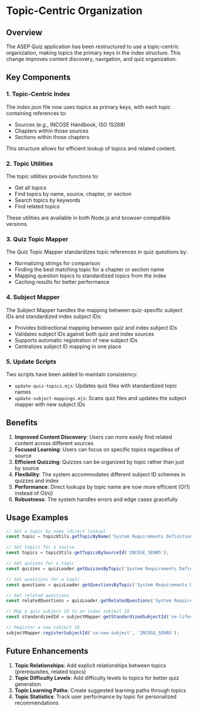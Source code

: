 # Topic-Centric Organization

## Overview

The ASEP Quiz application has been restructured to use a topic-centric organization, making topics the primary keys in the index structure. This change improves content discovery, navigation, and quiz organization.

## Key Components

### 1. Topic-Centric Index

The index.json file now uses topics as primary keys, with each topic containing references to:
- Sources (e.g., INCOSE Handbook, ISO 15288)
- Chapters within those sources
- Sections within those chapters

This structure allows for efficient lookup of topics and related content.

### 2. Topic Utilities

The topic utilities provide functions to:
- Get all topics
- Find topics by name, source, chapter, or section
- Search topics by keywords
- Find related topics

These utilities are available in both Node.js and browser-compatible versions.

### 3. Quiz Topic Mapper

The Quiz Topic Mapper standardizes topic references in quiz questions by:
- Normalizing strings for comparison
- Finding the best matching topic for a chapter or section name
- Mapping question topics to standardized topics from the index
- Caching results for better performance

### 4. Subject Mapper

The Subject Mapper handles the mapping between quiz-specific subject IDs and standardized index subject IDs:
- Provides bidirectional mapping between quiz and index subject IDs
- Validates subject IDs against both quiz and index sources
- Supports automatic registration of new subject IDs
- Centralizes subject ID mapping in one place

### 5. Update Scripts

Two scripts have been added to maintain consistency:
- `update-quiz-topics.mjs`: Updates quiz files with standardized topic names
- `update-subject-mappings.mjs`: Scans quiz files and updates the subject mapper with new subject IDs

## Benefits

1. **Improved Content Discovery**: Users can more easily find related content across different sources
2. **Focused Learning**: Users can focus on specific topics regardless of source
3. **Efficient Quizzing**: Quizzes can be organized by topic rather than just by source
4. **Flexibility**: The system accommodates different subject ID schemes in quizzes and index
5. **Performance**: Direct lookups by topic name are now more efficient (O(1) instead of O(n))
6. **Robustness**: The system handles errors and edge cases gracefully

## Usage Examples

```typescript
// Get a topic by name (direct lookup)
const topic = topicUtils.getTopicByName('System Requirements Definition');

// Get topics for a source
const topics = topicUtils.getTopicsBySourceId('INCOSE_SEHB5');

// Get quizzes for a topic
const quizzes = quizLoader.getQuizzesByTopic('System Requirements Definition');

// Get questions for a topic
const questions = quizLoader.getQuestionsByTopic('System Requirements Definition');

// Get related questions
const relatedQuestions = quizLoader.getRelatedQuestions('System Requirements Definition');

// Map a quiz subject ID to an index subject ID
const standardizedId = subjectMapper.getStandardizedSubjectId('se-lifecycle');

// Register a new subject ID
subjectMapper.registerSubjectId('se-new-subject', 'INCOSE_SEHB5');
```

## Future Enhancements

1. **Topic Relationships**: Add explicit relationships between topics (prerequisites, related topics)
2. **Topic Difficulty Levels**: Add difficulty levels to topics for better quiz generation
3. **Topic Learning Paths**: Create suggested learning paths through topics
4. **Topic Statistics**: Track user performance by topic for personalized recommendations 